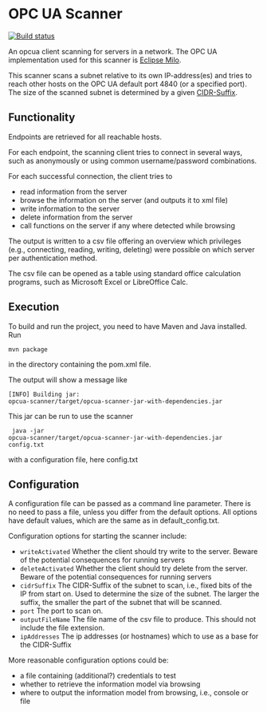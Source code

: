 # OPC UA Scanner
[![Build status](https://api.travis-ci.org/mbruns42/opcua-scanner.svg?branch=master)](https://travis-ci.org/mbruns42/opcua-scanner)

An opcua client scanning for servers in a network. The OPC UA
implementation used for this scanner is
[Eclipse Milo](https://github.com/eclipse/milo).

This scanner scans a subnet relative to its own IP-address(es) and tries
 to reach other hosts on the OPC UA default port 4840 (or a specified
 port). The size of the scanned subnet is determined by a given
 [CIDR-Suffix](https://en.wikipedia.org/wiki/Classless_Inter-Domain_Routing).

## Functionality

Endpoints are retrieved for all reachable hosts.

For each endpoint, the scanning client tries to connect in several ways,
 such as anonymously or using common username/password combinations.

For each successful connection, the client tries to
* read information from the server
* browse the information on the server (and outputs it to xml file)
* write information to the server
* delete information from the server
* call functions on the server if any where detected while browsing

The output is written to a csv file offering an overview which
privileges (e.g., connecting, reading, writing, deleting) were
possible on which server per authentication method.

The csv file can be opened as a table using standard office calculation
 programs, such as Microsoft Excel or LibreOffice Calc.

## Execution
To build and run the project, you need to have Maven and Java installed.
 Run

 <code>mvn package </code>

 in the directory containing the pom.xml file.

The output will show a message like

<code>[INFO] Building jar: opcua-scanner/target/opcua-scanner-jar-with-dependencies.jar</code>


This jar can be run to use the scanner

<code> java -jar opcua-scanner/target/opcua-scanner-jar-with-dependencies.jar config.txt </code>

with a configuration file, here config.txt

## Configuration

A configuration file can be passed as a command line parameter.
There is no need to pass a file, unless you differ from the default
options. All options have default values, which are the same as in
default_config.txt.

 Configuration options for starting the scanner include:
- <code>writeActivated</code> Whether the client should try write to
the server. Beware of the potential consequences for running servers
- <code>deleteActivated</code> Whether the client should try delete from
 the server. Beware of the potential consequences for running servers
- <code>cidrSuffix</code> The CIDR-Suffix of the subnet to scan, i.e.,
    fixed bits of the IP from start on. Used to determine the size of
    the subnet. The larger the suffix, the smaller the part of the
    subnet that will be scanned.
- <code>port</code> The port to scan on.
- <code>outputFileName</code> The file name of the csv file to produce.
    This should not include the file extension.
- <code>ipAddresses</code> The ip addresses (or hostnames) which to use
as a base for the CIDR-Suffix

More reasonable configuration options could be:
- a file containing (additional?) credentials to test
- whether to retrieve the information model via browsing
- where to output the information model from browsing, i.e., console
 or file

